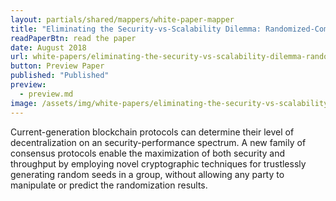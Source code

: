 ```yaml
---
layout: partials/shared/mappers/white-paper-mapper
title: "Eliminating the Security-vs-Scalability Dilemma: Randomized-Committee Consensus Protocols"
readPaperBtn: read the paper
date: August 2018
url: white-papers/eliminating-the-security-vs-scalability-dilemma-randomized-committee-consensus-protocols
button: Preview Paper
published: "Published"
preview:
  - preview.md
image: /assets/img/white-papers/eliminating-the-security-vs-scalability-dilemma-randomized-committee-consensus-protocols.png
---
```


Current-generation blockchain protocols can determine their level of decentralization on an security-performance spectrum. A new family of consensus protocols enable the maximization of both security and throughput by employing novel cryptographic techniques for trustlessly generating random seeds in a group, without allowing any party to manipulate or predict the randomization results.
